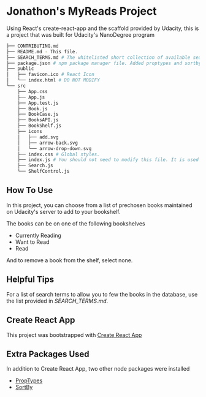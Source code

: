 # Jonathon's MyReads Project

Using React's create-react-app and the scaffold provided by Udacity, this is a project that was built for Udacity's NanoDegree program

```bash
├── CONTRIBUTING.md
├── README.md - This file.
├── SEARCH_TERMS.md # The whitelisted short collection of available search terms for you to use with your app.
├── package.json # npm package manager file. Added proptypes and sortby libraries. 
├── public
│   ├── favicon.ico # React Icon
│   └── index.html # DO NOT MODIFY
└── src
    ├── App.css 
    ├── App.js
    ├── App.test.js
	├── Book.js
	├── BookCase.js
	├── BooksAPI.js
	├── BookShelf.js
    ├── icons
    │   ├── add.svg
    │   ├── arrow-back.svg
    │   └── arrow-drop-down.svg
    ├── index.css # Global styles.
    ├── index.js # You should not need to modify this file. It is used for DOM rendering only.
	├── Search.js
	└── ShelfControl.js
```

## How To Use

In this project, you can choose from a list of prechosen books maintained on Udacity's server to add to your bookshelf.

The books can be on one of the following bookshelves
* Currently Reading
* Want to Read
* Read

And to remove a book from the shelf, select none.

## Helpful Tips

For a list of search terms to allow you to few the books in the database, use the list provided in _SEARCH_TERMS.md_. 

## Create React App

This project was bootstrapped with [Create React App](https://github.com/facebookincubator/create-react-app)

## Extra Packages Used

In addition to Create React App, two other node packages were installed
* [PropTypes](https://www.npmjs.com/package/prop-types)
* [SortBy](https://www.npmjs.com/package/sort-by)